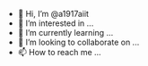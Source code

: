 - 👋 Hi, I’m @a1917aiit
- 👀 I’m interested in ...
- 🌱 I’m currently learning ...
- 💞️ I’m looking to collaborate on ...
- 📫 How to reach me ...

<!---
a1917aiit/a1917aiit is a ✨ special ✨ repository because its `README.md` (this file) appears on your GitHub profile.
You can click the Preview link to take a look at your changes.
--->
